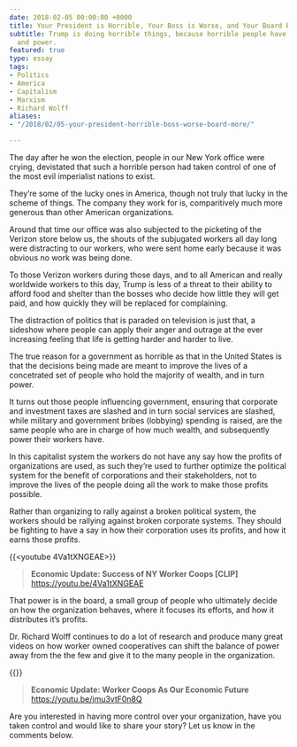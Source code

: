 ```yaml
---
date: 2018-02-05 00:00:00 +0000
title: Your President is Horrible, Your Boss is Worse, and Your Board Even More So
subtitle: Trump is doing horrible things, because horrible people have all the money
  and power.
featured: true
type: essay
tags:
- Politics
- America
- Capitalism
- Marxism
- Richard Wolff
aliases:
- "/2018/02/05-your-president-horrible-boss-worse-board-more/"

---
```


The day after he won the election, people in our New York office were crying, devistated that such a horrible person had taken control of one of the most evil imperialist nations to exist.

They’re some of the lucky ones in America, though not truly that lucky in the scheme of things. The company they work for is, comparitively much more generous than other American organizations.

Around that time our office was also subjected to the picketing of the Verizon store below us, the shouts of the subjugated workers all day long were distracting to our workers, who were sent home early because it was obvious no work was being done.

To those Verizon workers during those days, and to all American and really worldwide workers to this day, Trump is less of a threat to their ability to afford food and shelter than the bosses who decide how little they will get paid, and how quickly they will be replaced for complaining.

The distraction of politics that is paraded on television is just that, a sideshow where people can apply their anger and outrage at the ever increasing feeling that life is getting harder and harder to live.

The true reason for a government as horrible as that in the United States is that the decisions being made are meant to improve the lives of a concetrated set of people who hold the majority of wealth, and in turn power.

It turns out those people influencing government, ensuring that corporate and investment taxes are slashed and in turn social services are slashed, while military and government bribes (lobbying) spending is raised, are the same people who are in charge of how much wealth, and subsequently power their workers have.

In this capitalist system the workers do not have any say how the profits of organizations are used, as such they’re used to further optimize the political system for the benefit of corporations and their stakeholders, not to improve the lives of the people doing all the work to make those profits possible.

Rather than organizing to rally against a broken political system, the workers should be rallying against broken corporate systems. They should be fighting to have a say in how their corporation uses its profits, and how it earns those profits.

{{<youtube 4Va1tXNGEAE>}}

> **Economic Update: Success of NY Worker Coops [CLIP]**
> https://youtu.be/4Va1tXNGEAE

That power is  in the board, a small group of people who ultimately decide on how the organization behaves, where it focuses its efforts, and how it distributes it’s profits.

Dr. Richard Wolff continues to do a lot of research and produce many great videos on how worker owned cooperatives can shift the balance of power away from the the few and give it to the many people in the organization.

{{<youtube jmu3vtF0n8Q>}}

> **Economic Update: Worker Coops As Our Economic Future**
> https://youtu.be/jmu3vtF0n8Q

Are you interested in having more control over your organization, have you taken control and would like to share your story? Let us know in the comments below.
